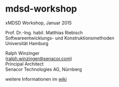 mdsd-workshop
=============

xMDSD Workshop, Januar 2015
   
Prof. Dr.-Ing. habil. Matthias Riebisch   
Softwareentwicklungs- und Konstruktionsmethoden   
Universität Hamburg   
   
Ralph Winzinger    
(<ralph.winzinger@senacor.com>)   
Principal Architect   
Senacor Technologies AG, Nürnberg   
   
   
weitere Informationen im [wiki](https://github.com/senacor/mdsd-workshop/wiki)
